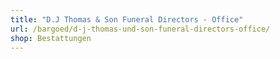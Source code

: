 ```yaml
---
title: "D.J Thomas & Son Funeral Directors - Office"
url: /bargoed/d-j-thomas-und-son-funeral-directors-office/
shop: Bestattungen
---
```

